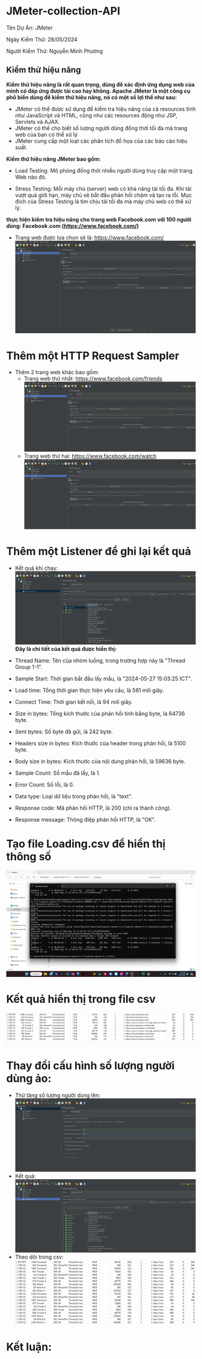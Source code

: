 # JMeter-collection-API
<p>Tên Dự Án: JMeter</p>
<p>Ngày Kiểm Thử: 28/05/2024</p>
<p>Người Kiểm Thử: Nguyễn Minh Phương</p>

## Kiểm thử hiệu năng
**Kiểm thử hiệu năng là rất quan trọng, dùng để xác định ứng dụng web của mình có đáp ứng được tải cao hay không. Apache JMeter là một công cụ phổ biến dùng để kiểm thử hiệu năng, nó có một số lợi thế như sau:**
- JMeter có thể được sử dụng để kiểm tra hiệu năng của cả resources tĩnh như JavaScript và HTML, cũng như các resources động như JSP, Servlets và AJAX.
- JMeter có thể cho biết số lượng người dùng đồng thời tối đa mà trang web của bạn có thể xử lý 
- JMeter cung cấp một loạt các phân tích đồ họa của các báo cáo hiệu suất.

**Kiểm thử hiệu năng JMeter bao gồm:**
- Load Testing: Mô phỏng đồng thời nhiều người dùng truy cập một trang Web nào đó.</p>
- Stress Testing: Mỗi máy chủ (server) web có khả năng tải tối đa. Khi tải vượt quá giới hạn, máy chủ sẽ bắt đầu phản hồi chậm và tạo ra lỗi. Mục đích của Stress Testing là tìm chịu tải tối đa mà máy chủ web có thể xử lý.

**thực hiện kiểm tra hiệu năng cho trang web Facebook.com với 100 người dùng: Facebook.com (https://www.facebook.com/)**
- Trang web được lựa chọn sẽ là: https://www.facebook.com/
![](facebook.png)
# Thêm một HTTP Request Sampler

- Thêm 2 trang web khác bao gồm:
  - Trang web thứ nhất: https://www.facebook.com/friends
  ![](facebook1.png)
  - Trang web thứ hai: https://www.facebook.com/watch
  ![](facebook2.png)

# Thêm một Listener để ghi lại kết quả

- Kết quả khi chạy:
![](ketqua.png)
**Đây là chi tiết của kết quả được hiển thị:**

- Thread Name: Tên của nhóm luồng, trong trường hợp này là "Thread Group 1-1".
- Sample Start: Thời gian bắt đầu lấy mẫu, là "2024-05-27 15:03:25 ICT".
- Load time: Tổng thời gian thực hiện yêu cầu, là 581 mili giây.
- Connect Time: Thời gian kết nối, là 94 mili giây.
- Size in bytes: Tổng kích thước của phản hồi tính bằng byte, là 64736 byte.
- Sent bytes: Số byte đã gửi, là 242 byte.
- Headers size in bytes: Kích thước của header trong phản hồi, là 5100 byte.
- Body size in bytes: Kích thước của nội dung phản hồi, là 59636 byte.
- Sample Count: Số mẫu đã lấy, là 1.
- Error Count: Số lỗi, là 0.
- Data type: Loại dữ liệu trong phản hồi, là "text".
- Response code: Mã phản hồi HTTP, là 200 (chỉ ra thành công).
- Response message: Thông điệp phản hồi HTTP, là "OK".


# Tạo file Loading.csv để hiển thị thông số
![](kq1.png)

# Kết quả hiển thị trong file csv
![](kq2.png)

# Thay đổi cấu hình số lượng người dùng ảo: 
- Thử tăng số lượng người dùng lên: 
![](kq3.png)
- Kết quả:
![](kq4.png)
- Theo dõi trong csv:
![](kq5.png)

# Kết luận: 

